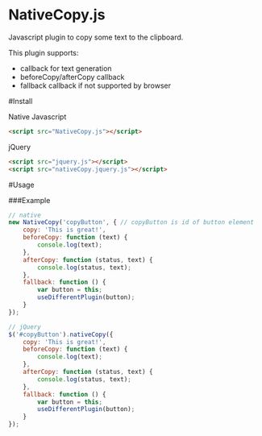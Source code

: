 NativeCopy.js
=============

Javascript plugin to copy some text to the clipboard.

This plugin supports:
- callback for text generation
- beforeCopy/afterCopy callback
- fallback callback if not supported by browser

#Install

Native Javascript

```html
<script src="NativeCopy.js"></script>
```

jQuery

```html
<script src="jquery.js"></script>
<script src="nativeCopy.jquery.js"></script>
```

#Usage

###Example

```javascript
// native
new NativeCopy('copyButton', { // copyButton is id of button element
    copy: 'This is great!',
    beforeCopy: function (text) {
        console.log(text);
    },
    afterCopy: function (status, text) {
        console.log(status, text);
    },
    fallback: function () {
        var button = this;
        useDifferentPlugin(button);
    }
});

// jQuery
$('#copyButton').nativeCopy({
    copy: 'This is great!',
    beforeCopy: function (text) {
        console.log(text);
    },
    afterCopy: function (status, text) {
        console.log(status, text);
    },
    fallback: function () {
        var button = this;
        useDifferentPlugin(button);
    }
});
```

